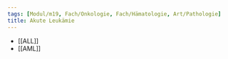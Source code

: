 ```yaml
---
tags: [Modul/m19, Fach/Onkologie, Fach/Hämatologie, Art/Pathologie]
title: Akute Leukämie
---
```

- [[ALL]]
- [[AML]]